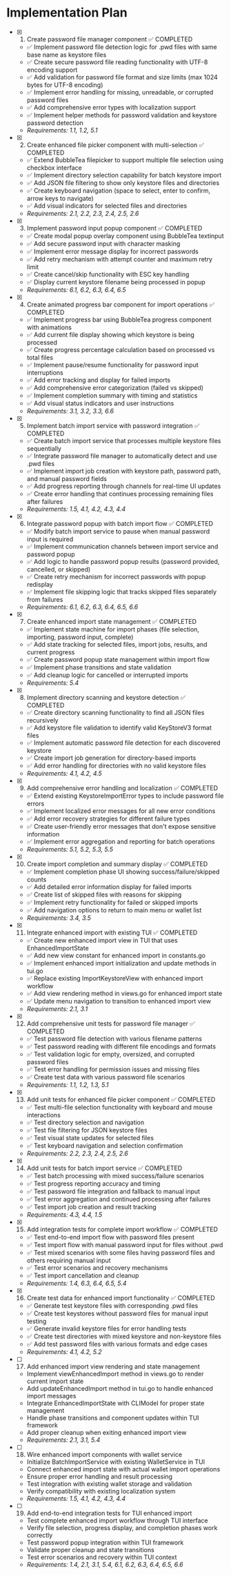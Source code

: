 # Implementation Plan

- [x] 1. Create password file manager component ✅ COMPLETED
  - ✅ Implement password file detection logic for .pwd files with same base name as keystore files
  - ✅ Create secure password file reading functionality with UTF-8 encoding support
  - ✅ Add validation for password file format and size limits (max 1024 bytes for UTF-8 encoding)
  - ✅ Implement error handling for missing, unreadable, or corrupted password files
  - ✅ Add comprehensive error types with localization support
  - ✅ Implement helper methods for password validation and keystore password detection
  - _Requirements: 1.1, 1.2, 5.1_

- [x] 2. Create enhanced file picker component with multi-selection ✅ COMPLETED
  - ✅ Extend BubbleTea filepicker to support multiple file selection using checkbox interface
  - ✅ Implement directory selection capability for batch keystore import
  - ✅ Add JSON file filtering to show only keystore files and directories
  - ✅ Create keyboard navigation (space to select, enter to confirm, arrow keys to navigate)
  - ✅ Add visual indicators for selected files and directories
  - _Requirements: 2.1, 2.2, 2.3, 2.4, 2.5, 2.6_

- [x] 3. Implement password input popup component ✅ COMPLETED
  - ✅ Create modal popup overlay component using BubbleTea textinput
  - ✅ Add secure password input with character masking
  - ✅ Implement error message display for incorrect passwords
  - ✅ Add retry mechanism with attempt counter and maximum retry limit
  - ✅ Create cancel/skip functionality with ESC key handling
  - ✅ Display current keystore filename being processed in popup
  - _Requirements: 6.1, 6.2, 6.3, 6.4, 6.5_

- [x] 4. Create animated progress bar component for import operations ✅ COMPLETED
  - ✅ Implement progress bar using BubbleTea progress component with animations
  - ✅ Add current file display showing which keystore is being processed
  - ✅ Create progress percentage calculation based on processed vs total files
  - ✅ Implement pause/resume functionality for password input interruptions
  - ✅ Add error tracking and display for failed imports
  - ✅ Add comprehensive error categorization (failed vs skipped)
  - ✅ Implement completion summary with timing and statistics
  - ✅ Add visual status indicators and user instructions
  - _Requirements: 3.1, 3.2, 3.3, 6.6_

- [x] 5. Implement batch import service with password integration ✅ COMPLETED
  - ✅ Create batch import service that processes multiple keystore files sequentially
  - ✅ Integrate password file manager to automatically detect and use .pwd files
  - ✅ Implement import job creation with keystore path, password path, and manual password fields
  - ✅ Add progress reporting through channels for real-time UI updates
  - ✅ Create error handling that continues processing remaining files after failures
  - _Requirements: 1.5, 4.1, 4.2, 4.3, 4.4_

- [x] 6. Integrate password popup with batch import flow ✅ COMPLETED
  - ✅ Modify batch import service to pause when manual password input is required
  - ✅ Implement communication channels between import service and password popup
  - ✅ Add logic to handle password popup results (password provided, cancelled, or skipped)
  - ✅ Create retry mechanism for incorrect passwords with popup redisplay
  - ✅ Implement file skipping logic that tracks skipped files separately from failures
  - _Requirements: 6.1, 6.2, 6.3, 6.4, 6.5, 6.6_

- [x] 7. Create enhanced import state management ✅ COMPLETED
  - ✅ Implement state machine for import phases (file selection, importing, password input, complete)
  - ✅ Add state tracking for selected files, import jobs, results, and current progress
  - ✅ Create password popup state management within import flow
  - ✅ Implement phase transitions and state validation
  - ✅ Add cleanup logic for cancelled or interrupted imports
  - _Requirements: 5.4_

- [x] 8. Implement directory scanning and keystore detection ✅ COMPLETED
  - ✅ Create directory scanning functionality to find all JSON files recursively
  - ✅ Add keystore file validation to identify valid KeyStoreV3 format files
  - ✅ Implement automatic password file detection for each discovered keystore
  - ✅ Create import job generation for directory-based imports
  - ✅ Add error handling for directories with no valid keystore files
  - _Requirements: 4.1, 4.2, 4.5_

- [x] 9. Add comprehensive error handling and localization ✅ COMPLETED
  - ✅ Extend existing KeystoreImportError types to include password file errors
  - ✅ Implement localized error messages for all new error conditions
  - ✅ Add error recovery strategies for different failure types
  - ✅ Create user-friendly error messages that don't expose sensitive information
  - ✅ Implement error aggregation and reporting for batch operations
  - _Requirements: 5.1, 5.2, 5.3, 5.5_

- [x] 10. Create import completion and summary display ✅ COMPLETED
  - ✅ Implement completion phase UI showing success/failure/skipped counts
  - ✅ Add detailed error information display for failed imports
  - ✅ Create list of skipped files with reasons for skipping
  - ✅ Implement retry functionality for failed or skipped imports
  - ✅ Add navigation options to return to main menu or wallet list
  - _Requirements: 3.4, 3.5_

- [x] 11. Integrate enhanced import with existing TUI ✅ COMPLETED
  - ✅ Create new enhanced import view in TUI that uses EnhancedImportState
  - ✅ Add new view constant for enhanced import in constants.go
  - ✅ Implement enhanced import initialization and update methods in tui.go
  - ✅ Replace existing ImportKeystoreView with enhanced import workflow
  - ✅ Add view rendering method in views.go for enhanced import state
  - ✅ Update menu navigation to transition to enhanced import view
  - _Requirements: 2.1, 3.1_

- [x] 12. Add comprehensive unit tests for password file manager ✅ COMPLETED
  - ✅ Test password file detection with various filename patterns
  - ✅ Test password reading with different file encodings and formats
  - ✅ Test validation logic for empty, oversized, and corrupted password files
  - ✅ Test error handling for permission issues and missing files
  - ✅ Create test data with various password file scenarios
  - _Requirements: 1.1, 1.2, 1.3, 5.1_

- [x] 13. Add unit tests for enhanced file picker component ✅ COMPLETED
  - ✅ Test multi-file selection functionality with keyboard and mouse interactions
  - ✅ Test directory selection and navigation
  - ✅ Test file filtering for JSON keystore files
  - ✅ Test visual state updates for selected files
  - ✅ Test keyboard navigation and selection confirmation
  - _Requirements: 2.2, 2.3, 2.4, 2.5, 2.6_

- [x] 14. Add unit tests for batch import service ✅ COMPLETED
  - ✅ Test batch processing with mixed success/failure scenarios
  - ✅ Test progress reporting accuracy and timing
  - ✅ Test password file integration and fallback to manual input
  - ✅ Test error aggregation and continued processing after failures
  - ✅ Test import job creation and result tracking
  - _Requirements: 4.3, 4.4, 1.5_

- [x] 15. Add integration tests for complete import workflow ✅ COMPLETED
  - ✅ Test end-to-end import flow with password files present
  - ✅ Test import flow with manual password input for files without .pwd
  - ✅ Test mixed scenarios with some files having password files and others requiring manual input
  - ✅ Test error scenarios and recovery mechanisms
  - ✅ Test import cancellation and cleanup
  - _Requirements: 1.4, 6.3, 6.4, 6.5, 5.4_

- [x] 16. Create test data for enhanced import functionality ✅ COMPLETED
  - ✅ Generate test keystore files with corresponding .pwd files
  - ✅ Create test keystores without password files for manual input testing
  - ✅ Generate invalid keystore files for error handling tests
  - ✅ Create test directories with mixed keystore and non-keystore files
  - ✅ Add test password files with various formats and edge cases
  - _Requirements: 4.1, 4.2, 5.2_

- [ ] 17. Add enhanced import view rendering and state management
  - Implement viewEnhancedImport method in views.go to render current import state
  - Add updateEnhancedImport method in tui.go to handle enhanced import messages
  - Integrate EnhancedImportState with CLIModel for proper state management
  - Handle phase transitions and component updates within TUI framework
  - Add proper cleanup when exiting enhanced import view
  - _Requirements: 2.1, 3.1, 5.4_

- [ ] 18. Wire enhanced import components with wallet service
  - Initialize BatchImportService with existing WalletService in TUI
  - Connect enhanced import state with actual wallet import operations
  - Ensure proper error handling and result processing
  - Test integration with existing wallet storage and validation
  - Verify compatibility with existing localization system
  - _Requirements: 1.5, 4.1, 4.2, 4.3, 4.4_

- [ ] 19. Add end-to-end integration tests for TUI enhanced import
  - Test complete enhanced import workflow through TUI interface
  - Verify file selection, progress display, and completion phases work correctly
  - Test password popup integration within TUI framework
  - Validate proper cleanup and state transitions
  - Test error scenarios and recovery within TUI context
  - _Requirements: 1.4, 2.1, 3.1, 5.4, 6.1, 6.2, 6.3, 6.4, 6.5, 6.6_